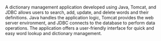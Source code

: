 A dictionary management application developed using Java, Tomcat, and JDBC allows users to search, add, update, and delete words and their definitions. Java handles the application logic, Tomcat provides the web server environment, and JDBC connects to the database to perform data operations. The application offers a user-friendly interface for quick and easy word lookup and dictionary management.
